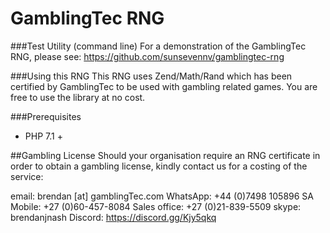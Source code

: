 GamblingTec RNG
===============

###Test Utility (command line)
For a demonstration of the GamblingTec RNG, please see: https://github.com/sunsevennv/gamblingtec-rng

###Using this RNG
This RNG uses Zend/Math/Rand which has been certified by GamblingTec to be used with gambling related games.
You are free to use the library at no cost.

###Prerequisites
- PHP 7.1 +

##Gambling License
Should your organisation require an RNG certificate in order to obtain a gambling license, kindly contact us
for a costing of the service:

email: brendan [at] gamblingTec.com
WhatsApp: +44 (0)7498 105896
SA Mobile: +27 (0)60-457-8084
Sales office: +27 (0)21-839-5509
skype: brendanjnash
Discord: https://discord.gg/Kjy5qkq

